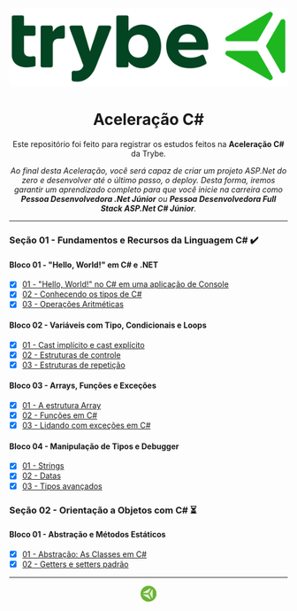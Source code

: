 ###
###
###
###
###
###

<p align="center">
 <img src="https://github.com/TiLourinho/aceleracao-csharp/blob/main/logo.png" alt="Logo da escola Trybe" width="650px" />
</p>

<h1 align="center">Aceleração C#</h1>

<p align="center">Este repositório foi feito para registrar os estudos feitos na <strong>Aceleração C#</strong> da Trybe.</p>

<p align="center"><i>Ao final desta Aceleração, você será capaz de criar um projeto ASP.Net do zero e desenvolver até o último passo, o deploy. Desta forma, iremos garantir um aprendizado completo para que você inicie na carreira como <strong>Pessoa Desenvolvedora .Net Júnior</strong> ou <strong>Pessoa Desenvolvedora Full Stack ASP.Net C# Júnior</strong>.</i></p>
<hr>

### Seção 01 - Fundamentos e Recursos da Linguagem C# ✔️

#### Bloco 01 - "Hello, World!" em C# e .NET

- [X] [01 - "Hello, World!" no C# em uma aplicação de Console](https://github.com/TiLourinho/aceleracao-csharp/tree/main/Se%C3%A7%C3%A3o%2001%20-%20Fundamentos%20e%20Recursos%20da%20Linguagem%20C%23/Bloco%2001%20-%20'Hello%2C%20World'%20em%20C%23%20e%20.NET!/01%20-%20'Hello%2C%20World'%20no%20C%23%20em%20uma%20aplica%C3%A7%C3%A3o%20de%20Console/Exemplos/HelloWorld)
- [X] [02 - Conhecendo os tipos de C#](https://github.com/TiLourinho/aceleracao-csharp/tree/main/Se%C3%A7%C3%A3o%2001%20-%20Fundamentos%20e%20Recursos%20da%20Linguagem%20C%23/Bloco%2001%20-%20'Hello%2C%20World'%20em%20C%23%20e%20.NET!/02%20-%20Conhecendo%20os%20tipos%20de%20C%23/Exemplos)
- [X] [03 - Operações Aritméticas](https://github.com/TiLourinho/aceleracao-csharp/tree/main/Se%C3%A7%C3%A3o%2001%20-%20Fundamentos%20e%20Recursos%20da%20Linguagem%20C%23/Bloco%2001%20-%20'Hello%2C%20World'%20em%20C%23%20e%20.NET!/03%20-%20Opera%C3%A7%C3%B5es%20Aritm%C3%A9ticas/Exemplos)

#### Bloco 02 - Variáveis com Tipo, Condicionais e Loops

- [X] [01 - Cast implícito e cast explícito](https://github.com/TiLourinho/aceleracao-csharp/tree/main/Se%C3%A7%C3%A3o%2001%20-%20Fundamentos%20e%20Recursos%20da%20Linguagem%20C%23/Bloco%2002%20-%20Vari%C3%A1veis%20com%20Tipo%2C%20Condicionais%20e%20Loops/01%20-%20Cast%20impl%C3%ADcito%20e%20cast%20expl%C3%ADcito/Exemplos)
- [X] [02 - Estruturas de controle](https://github.com/TiLourinho/aceleracao-csharp/tree/main/Se%C3%A7%C3%A3o%2001%20-%20Fundamentos%20e%20Recursos%20da%20Linguagem%20C%23/Bloco%2002%20-%20Vari%C3%A1veis%20com%20Tipo%2C%20Condicionais%20e%20Loops/02%20-%20Estruturas%20de%20controle/Exemplos)
- [X] [03 - Estruturas de repetição](https://github.com/TiLourinho/aceleracao-csharp/tree/main/Se%C3%A7%C3%A3o%2001%20-%20Fundamentos%20e%20Recursos%20da%20Linguagem%20C%23/Bloco%2002%20-%20Vari%C3%A1veis%20com%20Tipo%2C%20Condicionais%20e%20Loops/03%20-%20Estruturas%20de%20repeti%C3%A7%C3%A3o/Exemplos)

#### Bloco 03 - Arrays, Funções e Exceções

- [X] [01 - A estrutura Array](https://github.com/TiLourinho/aceleracao-csharp/tree/main/Se%C3%A7%C3%A3o%2001%20-%20Fundamentos%20e%20Recursos%20da%20Linguagem%20C%23/Bloco%2003%20-%20Arrays%2C%20Fun%C3%A7%C3%B5es%20e%20Exce%C3%A7%C3%B5es/01%20-%20A%20estrutura%20Array)
- [X] [02 - Funções em C#](https://github.com/TiLourinho/aceleracao-csharp/tree/main/Se%C3%A7%C3%A3o%2001%20-%20Fundamentos%20e%20Recursos%20da%20Linguagem%20C%23/Bloco%2003%20-%20Arrays%2C%20Fun%C3%A7%C3%B5es%20e%20Exce%C3%A7%C3%B5es/02%20-%20Fun%C3%A7%C3%B5es%20em%20C%23/Exemplos)
- [X] [03 - Lidando com exceções em C#](https://github.com/TiLourinho/aceleracao-csharp/tree/main/Se%C3%A7%C3%A3o%2001%20-%20Fundamentos%20e%20Recursos%20da%20Linguagem%20C%23/Bloco%2003%20-%20Arrays%2C%20Fun%C3%A7%C3%B5es%20e%20Exce%C3%A7%C3%B5es/03%20-%20Lidando%20com%20exce%C3%A7%C3%B5es%20em%20C%23/Exemplos)

#### Bloco 04 - Manipulação de Tipos e Debugger

- [X] [01 - Strings](https://github.com/TiLourinho/aceleracao-csharp/tree/main/Se%C3%A7%C3%A3o%2001%20-%20Fundamentos%20e%20Recursos%20da%20Linguagem%20C%23/Bloco%2004%20-%20Manipula%C3%A7%C3%A3o%20de%20Tipos%20e%20Debugger/01%20-%20Strings/Exemplos)
- [X] [02 - Datas](https://github.com/TiLourinho/aceleracao-csharp/tree/main/Se%C3%A7%C3%A3o%2001%20-%20Fundamentos%20e%20Recursos%20da%20Linguagem%20C%23/Bloco%2004%20-%20Manipula%C3%A7%C3%A3o%20de%20Tipos%20e%20Debugger/02%20-%20Datas/Exemplos)
- [X] [03 - Tipos avançados](https://github.com/TiLourinho/aceleracao-csharp/tree/main/Se%C3%A7%C3%A3o%2001%20-%20Fundamentos%20e%20Recursos%20da%20Linguagem%20C%23/Bloco%2004%20-%20Manipula%C3%A7%C3%A3o%20de%20Tipos%20e%20Debugger/03%20-%20Tipos%20avan%C3%A7ados)

### Seção 02 - Orientação a Objetos com C# ⏳

#### Bloco 01 - Abstração e Métodos Estáticos

- [X] [01 - Abstração: As Classes em C#](https://github.com/TiLourinho/aceleracao-csharp/tree/main/Se%C3%A7%C3%A3o%2002%20-%20Orienta%C3%A7%C3%A3o%20a%20Objetos%20com%20C%23/Bloco%2001%20-%20Abstra%C3%A7%C3%A3o%20e%20M%C3%A9todos%20Est%C3%A1ticos/01%20-%20Abstra%C3%A7%C3%A3o%20-%20As%20Classes%20em%20C%23)
- [X] [02 - Getters e setters padrão](https://github.com/TiLourinho/aceleracao-csharp/tree/main/Se%C3%A7%C3%A3o%2002%20-%20Orienta%C3%A7%C3%A3o%20a%20Objetos%20com%20C%23/Bloco%2002%20-%20Getters%20e%20setters%20padr%C3%A3o/Exemplos)

<hr>
<a href="https://www.betrybe.com/">
 <p align="center">
  <img src="https://github.com/TiLourinho/aceleracao-csharp/blob/main/icon.png" alt="Logo da DIO" width="30px" />
 </p>
</a>
